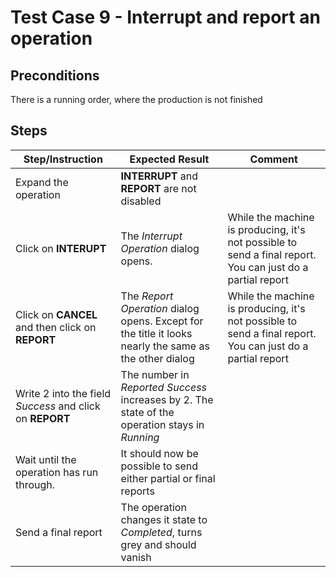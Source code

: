 # Test Case 9 - Interrupt and report an operation

## Preconditions

There is a running order, where the production is not finished

## Steps

| Step/Instruction | Expected Result | Comment |
|------------------|-----------------|---------|
| Expand the operation | **INTERRUPT** and **REPORT** are not disabled | |
| Click on **INTERUPT** | The *Interrupt Operation* dialog opens. | While the machine is producing, it's not possible to send a final report. You can just do a partial report |
| Click on **CANCEL** and then click on **REPORT** | The *Report Operation* dialog opens. Except for the title it looks nearly the same as the other dialog | While the machine is producing, it's not possible to send a final report. You can just do a partial report |
| Write 2 into the field *Success* and click on **REPORT** | The number in *Reported Success* increases by 2. The state of the operation stays in *Running* | |
| Wait until the operation has run through. | It should now be possible to send either partial or final reports | |
| Send a final report | The operation changes it state to *Completed*, turns grey and should vanish | |